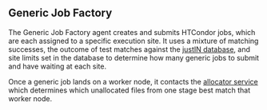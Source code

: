 ## Generic Job Factory

The Generic Job Factory agent creates and submits HTCondor jobs, which are 
each assigned to a specific execution site. It uses a mixture of matching 
successes, the outcome of test matches against the [justIN 
database](database.md), and site limits set in the database to determine 
how many generic jobs to submit and have waiting at each site.

Once a generic job lands on a worker node, it contacts the 
[allocator service](allocator-service.md) which
determines which unallocated files from one stage best match that 
worker node.

